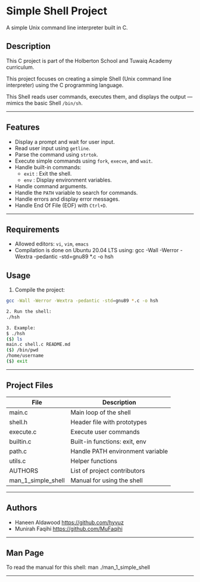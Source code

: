 # Simple Shell Project
A simple Unix command line interpreter built in C.


## Description
This C project is part of the Holberton School and Tuwaiq Academy curriculum.

This project focuses on creating a simple Shell (Unix command line interpreter) using the C programming language.

This Shell reads user commands, executes them, and displays the output — mimics the basic Shell `/bin/sh`.

---

## Features
- Display a prompt and wait for user input.
- Read user input using `getline`.
- Parse the command using `strtok`.
- Execute simple commands using `fork`, `execve`, and `wait`.
- Handle built-in commands:
  - `exit` : Exit the shell.
  - `env`  : Display environment variables.
- Handle command arguments.
- Handle the `PATH` variable to search for commands.
- Handle errors and display error messages.
- Handle End Of File (EOF) with `Ctrl+D`.

---

## Requirements
- Allowed editors: `vi`, `vim`, `emacs`
- Compilation is done on Ubuntu 20.04 LTS using:
gcc -Wall -Werror -Wextra -pedantic -std=gnu89 *.c -o hsh

## Usage

1. Compile the project:
```bash
gcc -Wall -Werror -Wextra -pedantic -std=gnu89 *.c -o hsh
```
```bash
2. Run the shell:
./hsh
```
```bash
3. Example:
$ ./hsh
($) ls
main.c shell.c README.md
($) /bin/pwd
/home/username
($) exit
```

---

## Project Files
| File | Description |
|------|-------------|
| main.c | Main loop of the shell |
| shell.h | Header file with prototypes |
| execute.c | Execute user commands |
| builtin.c | Built-in functions: exit, env |
| path.c | Handle PATH environment variable |
| utils.c | Helper functions |
| AUTHORS | List of project contributors |
| man_1_simple_shell | Manual for using the shell |

---

## Authors
- Haneen Aldawood <https://github.com/hyvuz>
- Munirah Faqihi <https://github.com/MuFaqihi>

---

## Man Page
To read the manual for this shell:
man ./man_1_simple_shell

---
